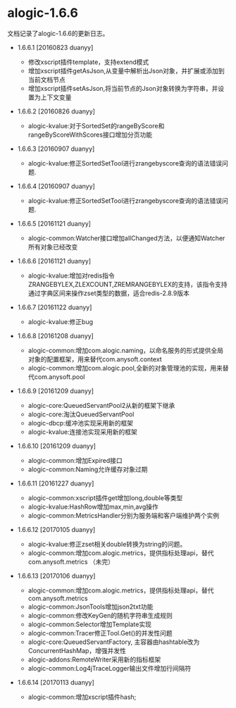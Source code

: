 alogic-1.6.6
============

文档记录了alogic-1.6.6的更新日志。

- 1.6.6.1 [20160823 duanyy]
	 - 修改xscript插件template，支持extend模式
	 - 增加xscript插件getAsJson,从变量中解析出Json对象，并扩展或添加到当前文档节点
	 - 增加xscript插件setAsJson,将当前节点的Json对象转换为字符串，并设置为上下文变量
	 
- 1.6.6.2 [20160826 duanyy] 
 	 - alogic-kvalue:对于SortedSet的rangeByScore和rangeByScoreWithScores接口增加分页功能

- 1.6.6.3 [20160907 duanyy] 
	 - alogic-kvalue:修正SortedSetTool进行zrangebyscore查询的语法错误问题.
	 
- 1.6.6.4 [20160907 duanyy] 
	 - alogic-kvalue:修正SortedSetTool进行zrangebyscore查询的语法错误问题.	 
	 
- 1.6.6.5 [20161121 duanyy] 
	- alogic-common:Watcher接口增加allChanged方法，以便通知Watcher所有对象已经改变
	
- 1.6.6.6 [20161121 duanyy]
	- alogic-kvalue:增加对redis指令ZRANGEBYLEX,ZLEXCOUNT,ZREMRANGEBYLEX的支持，该指令支持通过字典区间来操作zset类型的数据，适合redis-2.8.9版本
	
- 1.6.6.7 [20161122 duanyy]
	- alogic-kvalue:修正bug
	
- 1.6.6.8 [20161208 duanyy]
	- alogic-common:增加com.alogic.naming，以命名服务的形式提供全局对象的配置框架，用来替代com.anysoft.context
	- alogic-common:增加com.alogic.pool,全新的对象管理池的实现，用来替代com.anysoft.pool
	
- 1.6.6.9 [20161209 duanyy]
	- alogic-core:QueuedServantPool2从新的框架下继承
	- alogic-core:淘汰QueuedServantPool
	- alogic-dbcp:缓冲池实现采用新的框架
	- alogic-kvalue:连接池实现采用新的框架
	
- 1.6.6.10 [20161209 duanyy]
	- alogic-common:增加Expired接口
	- alogic-common:Naming允许缓存对象过期
	
- 1.6.6.11 [20161227 duanyy]
	- alogic-common:xscript插件get增加long,double等类型
	- alogic-kvalue:HashRow增加max,min,avg操作
	- alogic-common:MetricsHandler分别为服务端和客户端维护两个实例

- 1.6.6.12 [20170105 duanyy]
	- alogic-kvalue:修正zset相关double转换为string的问题。
	- alogic-common:增加com.alogic.metrics，提供指标处理api，替代com.anysoft.metrics （未完）
	
- 1.6.6.13 [20170106 duanyy] 
	- alogic-common:增加com.alogic.metrics，提供指标处理api，替代com.anysoft.metrics
	- alogic-common:JsonTools增加json2txt功能
	- alogic-common:修改KeyGen的随机字符串生成规则
	- alogic-common:Selector增加Template实现
	- alogic-common:Tracer修正Tool.Get()的并发性问题
	- alogic-core:QueuedServantFactory, 主容器由hashtable改为ConcurrentHashMap，增强并发性
	- alogic-addons:RemoteWriter采用新的指标框架
	- alogic-common:Log4jTraceLogger输出文件增加行间隔符
	
- 1.6.6.14 [20170113 duanyy]
	- alogic-common:增加xscript插件hash;
	